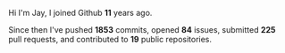 Hi I'm Jay, I joined Github **11** years ago.

Since then I've pushed **1853** commits, opened **84** issues, submitted **225** pull requests, and contributed to **19** public repositories.
